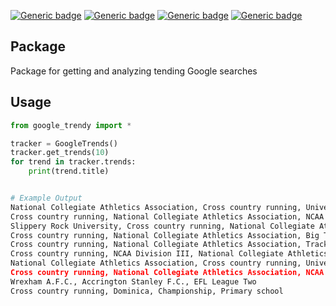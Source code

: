 [![Generic badge](https://img.shields.io/badge/Licence-MIT-blue.svg)](https://shields.io/)
[![Generic badge](https://img.shields.io/badge/Maintained-yes-green.svg)](https://shields.io/)
[![Generic badge](https://img.shields.io/badge/Python-3.10-yellow.svg)](https://shields.io/)
[![Generic badge](https://img.shields.io/badge/the_weather-1.4.3-red.svg)](https://pypi.org/project/google-trendy/)

## Package
Package for getting and analyzing tending Google searches

## Usage
```python
from google_trendy import *

tracker = GoogleTrends()
tracker.get_trends(10)
for trend in tracker.trends:
    print(trend.title)


# Example Output
National Collegiate Athletics Association, Cross country running, University of North Texas, North Texas Mean Green
Cross country running, National Collegiate Athletics Association, NCAA Division III, Union College, Union Garnet Chargers, Liberty League
Slippery Rock University, Cross country running, National Collegiate Athletics Association, NCAA Division II
Cross country running, National Collegiate Athletics Association, Big Ten Conference, Illinois Fighting Illini
Cross country running, National Collegiate Athletics Association, Track and field
Cross country running, NCAA Division III, National Collegiate Athletics Association, Bridgewater State University
National Collegiate Athletics Association, Cross country running, University of Pennsylvania, Penn Quakers football, Student athlete, Penn State Nittany Lions Women's Cross Country, Student
Cross country running, National Collegiate Athletics Association, NCAA Division I
Wrexham A.F.C., Accrington Stanley F.C., EFL League Two
Cross country running, Dominica, Championship, Primary school

```

